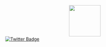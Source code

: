 <div id="header" align="center">
  <img src="https://media4.giphy.com/media/SvFocn0wNMx0iv2rYz/giphy.gif?cid=ecf05e47n3mcfvp8gr1souykosylsz9i4huogzs4fwjo55d3&rid=giphy.gif&ct=g" width="100"/>
</div>

<div id="badges">
    <a href="https://t.me/electrofax">
  <img src="https://img.shields.io/badge/Telegram-lightgray?style=for-the-badge&logo=telegram&logoColor=white" alt="Twitter Badge"/>
   </a>
</div>
